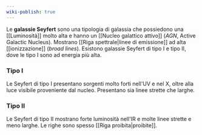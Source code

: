 ```yaml
---
wiki-publish: true
---
```

Le **galassie Seyfert** sono una tipologia di galassia che possiedono una [[Luminosità]] molto alta e hanno un [[Nucleo galattico attivo]] (*AGN*, Active Galactic Nucleus). Mostrano [[Riga spettrale|linee di emissione]] ad alta [[ionizzazione]] (*broad lines*). Esistono galassie Seyfert di tipo I e tipo II, dove le tipo I sono ad energia più alta.
### Tipo I
Le Seyfert di tipo I presentano sorgenti molto forti nell'UV e nel X, oltre alla luce visibile proveniente dal nucleo. Presentano sia linee strette che larghe.
### Tipo II
Le Seyfert di tipo II mostrano forte luminosità nell'IR e molte linee strette e meno larghe. Le righe sono spesso [[Riga proibita|proibite]].